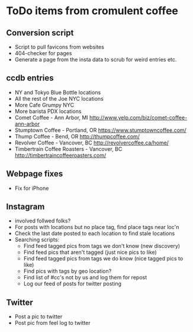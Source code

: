 ToDo items from cromulent coffee
================================

Conversion script
-----------------

  * Script to pull favicons from websites
  * 404-checker for pages
  * Generate a page from the insta data to scrub for weird entries etc.

ccdb entries
---------------

  * NY and Tokyo Blue Bottle locations
  * All the rest of the Joe NYC locations
  * More Cafe Grumpy NYC
  * More barista PDX locations
  * Comet Coffee - Ann Arbor, MI
    http://www.yelp.com/biz/comet-coffee-ann-arbor
  * Stumptown Coffee - Portland, OR
    https://www.stumptowncoffee.com/
  * Thump Coffee - Bend, OR
    http://thumpcoffee.com/
  * Revolver Coffee - Vancover, BC
    http://revolvercoffee.ca/home/
  * Timbertrain Coffee Roasters - Vancover, BC
    http://timbertraincoffeeroasters.com/

Webpage fixes
-------------

  * Fix for iPhone

Instagram
---------

  * involved follwed folks?
  * For posts with locations but no place tag, find place tags near loc'n
  * Check the last date posted to each location to find stale locations
  * Searching scripts:
    - Find feed tagged pics from tags we don't know (new discovery)
    - Find feed pics that aren't tagged (just nice pics to like)
    - Find feed tagged pics from tags we do know (nice tagged pics to like)
    - Find pics with tags by geo location?
    - Find list of #cc's not by us and log them for repost
    - Log our feed of posts for twitter posting

Twitter
-------

  * Post a pic to twitter
  * Post pic from feel log to twitter
